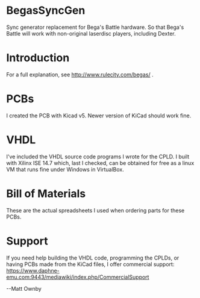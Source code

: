 # BegasSyncGen
Sync generator replacement for Bega's Battle hardware.  So that Bega's Battle will work with non-original laserdisc players, including Dexter.

# Introduction
For a full explanation, see http://www.rulecity.com/begas/ .

# PCBs
I created the PCB with Kicad v5.  Newer version of KiCad should work fine.

# VHDL
I've included the VHDL source code programs I wrote for the CPLD.  I built with Xilinx ISE 14.7 which, last I checked, can be obtained for free as a linux VM that runs fine under Windows in VirtualBox.

# Bill of Materials
These are the actual spreadsheets I used when ordering parts for these PCBs.

# Support
If you need help building the VHDL code, programming the CPLDs, or having PCBs made from the KiCad files, I offer commercial support: https://www.daphne-emu.com:9443/mediawiki/index.php/CommercialSupport

--Matt Ownby
